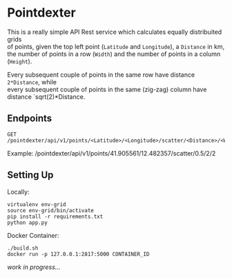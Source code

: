 # Pointdexter #
This is a really simple API Rest service which calculates equally distribuited grids  
of points, given the top left point (`Latitude` and `Longitude`), a `Distance` in km,  
the number of points in a row (`Width`) and the number of points in a column (`Height`).  

Every subsequent couple of points in the same row have distance `2*Distance`, while  
every subsequent couple of points in the same (zig-zag) column have distance `sqrt(2)*Distance.  

## Endpoints
```
GET /pointdexter/api/v1/points/<Latitude>/<Longitude>/scatter/<Distance>/<Width>/<Height>
```

Example: /pointdexter/api/v1/points/41.905561/12.482357/scatter/0.5/2/2  


## Setting Up
Locally:  
```
virtualenv env-grid
source env-grid/bin/activate
pip install -r requirements.txt
python app.py
```
Docker Container:
```
./build.sh
docker run -p 127.0.0.1:2817:5000 CONTAINER_ID
```

_work in progress..._

